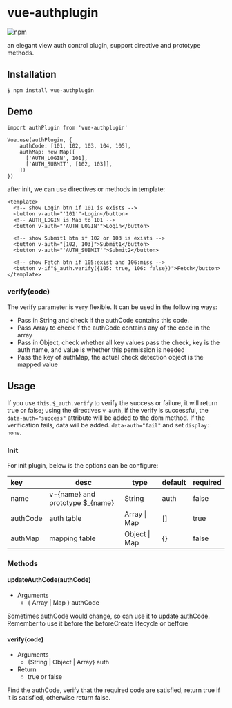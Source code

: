 # vue-authplugin
[![npm](https://img.shields.io/badge/npm-0.2.3-blue.svg)](https://www.npmjs.com/package/vue-authplugin)



an elegant view auth control plugin, support directive and prototype methods.

## Installation
```
$ npm install vue-authplugin
```

## Demo

```
import authPlugin from 'vue-authplugin'

Vue.use(authPlugin, {
    authCode: [101, 102, 103, 104, 105],
    authMap: new Map([
      ['AUTH_LOGIN', 101],
      ['AUTH_SUBMIT', [102, 103]],
    ])
})
```
after init, we can use directives or methods in template:
```
<template>
  <!-- show Login btn if 101 is exists -->
  <button v-auth="'101'">Login</button>
  <!-- AUTH_LOGIN is Map to 101 -->
  <button v-auth="'AUTH_LOGIN'">Login</button>

  <!-- show Submit1 btn if 102 or 103 is exists -->
  <button v-auth="[102, 103]">Submit1</button>
  <button v-auth="'AUTH_SUBMIT'">Submit2</button>

  <!-- show Fetch btn if 105:exist and 106:miss -->
  <button v-if"$_auth.verify({105: true, 106: false})">Fetch</button>
</template>
```
### verify(code)
The verify parameter is very flexible. It can be used in the following ways:
- Pass in String and check if the authCode contains this code.
- Pass Array to check if the authCode contains any of the code in the array
- Pass in Object, check whether all key values pass the check, key is the auth name, and value is whether this permission is needed
- Pass the key of authMap, the actual check  detection object is the mapped value


## Usage
If you use `this.$_auth.verify` to verify the success or failure, it will return true or false; using the directives `v-auth`, if the verify is successful, the `data-auth="success"` attribute will be added to the dom method. If the verification fails, data will be added. `data-auth="fail"` and set `display: none`.

### Init
For init plugin, below is the options can be configure:

| key      | desc                      | type          | default | required |
| :------- | ------------------------- | ------------- | ------- | -------- |
| name     | v-{name} and prototype $_{name} | String        | auth    | false    |
| authCode | auth table                | Array \| Map  | []      | true     |
| authMap  | mapping table           | Object \| Map | {}      | false    |

### Methods
#### updateAuthCode(authCode)
- Arguments
  - { Array | Map } authCode

Sometimes authCode would change, so can use it to update authCode. Remember to use it before the beforeCreate lifecycle or beffore

#### verify(code)
- Arguments
  - {String | Object | Array} auth
- Return
  - true or false

Find the authCode, verify that the required code are satisfied, return true if it is satisfied, otherwise return false.
